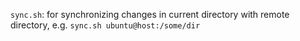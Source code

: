 
`sync.sh`: for synchronizing changes in current directory with remote directory, e.g. `sync.sh ubuntu@host:/some/dir`
